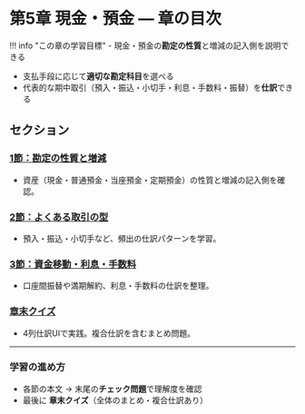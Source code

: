 # 第5章 現金・預金 ― 章の目次

!!! info "この章の学習目標" - 現金・預金の**勘定の性質**と増減の記入側を説明できる  
 - 支払手段に応じて**適切な勘定科目**を選べる  
 - 代表的な期中取引（預入・振込・小切手・利息・手数料・振替）を**仕訳**できる

## セクション

### [1節：勘定の性質と増減](01-basics.md)

- 資産（現金・普通預金・当座預金・定期預金）の性質と増減の記入側を確認。

### [2節：よくある取引の型](02-patterns.md)

- 預入・振込・小切手など、頻出の仕訳パターンを学習。

### [3節：資金移動・利息・手数料](03-transfers.md)

- 口座間振替や満期解約、利息・手数料の仕訳を整理。

### [章末クイズ](99-quiz.md)

- 4列仕訳UIで実践。複合仕訳を含むまとめ問題。

---

### 学習の進め方

- 各節の本文 → 末尾の**チェック問題**で理解度を確認
- 最後に **章末クイズ**（全体のまとめ・複合仕訳あり）
